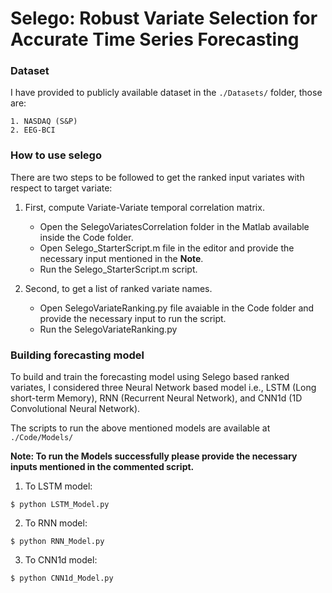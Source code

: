 # Selego: Robust Variate Selection for Accurate Time Series Forecasting

### Dataset

I have provided to publicly available dataset in the ` ./Datasets/ ` folder, those are:

	1. NASDAQ (S&P)
	2. EEG-BCI

### How to use selego

There are two steps to be followed to get the ranked input variates with respect to target variate:

1. First, compute Variate-Variate temporal correlation matrix.
	* Open the SelegoVariatesCorrelation folder in the Matlab available inside the Code folder.
	* Open Selego_StarterScript.m file in the editor and provide the necessary input mentioned in the **Note**.
	* Run the Selego_StarterScript.m script.

2. Second, to get a list of ranked variate names.
	* Open SelegoVariateRanking.py file avaiable in the Code folder and provide the necessary input to run the script.
	* Run the SelegoVariateRanking.py
	
### Building forecasting model

To build and train the forecasting model using Selego based ranked variates, I considered three Neural Network based model i.e., LSTM 
(Long short-term Memory), RNN (Recurrent Neural Network), and CNN1d (1D Convolutional Neural Network).

The scripts to run the above mentioned models are available at ` ./Code/Models/ `

**Note: To run the Models successfully please provide the necessary inputs mentioned in the commented script.**

1. To LSTM model:
```
$ python LSTM_Model.py
```

2. To RNN model:
```
$ python RNN_Model.py
```

3. To CNN1d model:
```
$ python CNN1d_Model.py
```